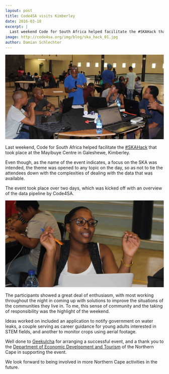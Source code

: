 ```yaml
---
layout: post
title: Code4SA visits Kimberley
date: 2016-03-18
excerpt: |
  Last weekend Code for South Africa helped facilitate the #SKAHack that took place at the Mayibuye Centre in Galeshewe, Kimberley.
image: http://code4sa.org/img/blog/ska_hack_01.jpg
author: Damian Schlechter
---
```


<img src="/img/blog/ska_hack_01.jpg">

Last weekend, Code for South Africa helped facilitate the [#SKAHack](https://twitter.com/hashtag/SKAHack) that took place at the Mayibuye Centre in Galeshewe, Kimberley.

Even though, as the name of the event indicates, a focus on the SKA was intended, the theme was opened to any topic on the day, so as not to tie the attendees down with the complexities of dealing with the data that was available.

The event took place over two days, which was kicked off with an overview of the data pipeline by Code4SA.

<img src="/img/blog/ska_hack_02.jpg">

The participants showed a great deal of enthusiasm, with most working throughout the night in coming up with solutions to improve the situations of the communities they live in. To me, this sense of community and the taking of responsibility was the highlight of the weekend.

Ideas worked on included an application to notify government on water leaks, a couple serving as career guidance for young adults interested in STEM fields, and another to monitor crops using aerial footage.

Well done to [Geekulcha](http://geekulcha.com/) for arranging a successful event, and a thank you to the [Department of Economic Development and Tourism](http://economic.ncape.gov.za/) of the Northern Cape in supporting the event.

We look forward to being involved in more Northern Cape activities in the future.

